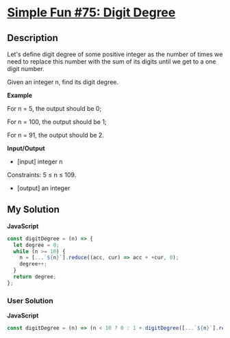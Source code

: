 # [Simple Fun #75: Digit Degree](https://www.codewars.com/kata/589422431a88082ea600002a)

## Description

Let's define digit degree of some positive integer as the number of times we need to replace this number with the sum of its digits until we get to a one digit number.

Given an integer n, find its digit degree.

**Example**

For n = 5, the output should be 0;

For n = 100, the output should be 1;

For n = 91, the output should be 2.

**Input/Output**

- [input] integer n

Constraints: 5 ≤ n ≤ 109.

- [output] an integer

## My Solution

**JavaScript**

```js
const digitDegree = (n) => {
  let degree = 0;
  while (n >= 10) {
    n = [...`${n}`].reduce((acc, cur) => acc + +cur, 0);
    degree++;
  }
  return degree;
};
```

### User Solution

**JavaScript**

```js
const digitDegree = (n) => (n < 10 ? 0 : 1 + digitDegree([...`${n}`].reduce((pre, val) => pre + +val, 0)));
```
